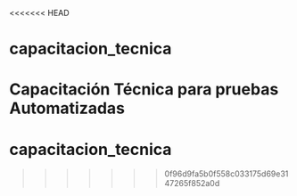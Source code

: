<<<<<<< HEAD
# capacitacion_tecnica
Capacitación Técnica para pruebas Automatizadas
=======
# capacitacion_tecnica
>>>>>>> 0f96d9fa5b0f558c033175d69e3147265f852a0d
